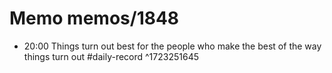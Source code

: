 # Memo memos/1848
- 20:00 Things turn out best for the people who make the best of the way things turn out #daily-record ^1723251645